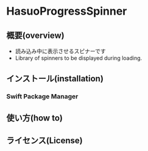 # HasuoProgressSpinner
## 概要(overview)
- 読み込み中に表示させるスピナーです
- Library of spinners to be displayed during loading.

## インストール(installation)
### Swift Package Manager


## 使い方(how to)


## ライセンス(License)

